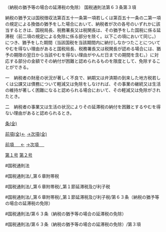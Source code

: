 （納税の猶予等の場合の延滞税の免除）
国税通則法第６３条第３項

納税の猶予又は国税徴収法第百五十一条第一項若しくは第百五十一条の二第一項の規定による換価の猶予をした場合において、納税者が次の各号のいずれかに該当するときは、国税局長、税務署長又は税関長は、その猶予をした国税に係る延滞税（前二項の規定による免除に係る部分を除く。以下この項において同じ。）につき、猶予をした期間（当該国税を当該期間内に納付しなかつたことについてやむを得ない理由があると国税局長、税務署長又は税関長が認める場合には、猶予の期限の翌日から当該やむを得ない理由がやんだ日までの期間を含む。）に対応する部分の金額でその納付が困難と認められるものを限度として、免除することができる。

一　納税者の財産の状況が著しく不良で、納期又は弁済期の到来した地方税若しくは公課又は債務について軽減又は免除をしなければ、その事業の継続又は生活の維持が著しく困難になると認められる場合において、その軽減又は免除がされたとき。

二　納税者の事業又は生活の状況によりその延滞税の納付を困難とするやむを得ない理由があると認められるとき。

[条(全)](国税通則法＿＿＿＿＿第６３条_.md)

[前項(全)←](国税通則法＿＿＿＿＿第６３条第２項_.md)    [→次項(全)](国税通則法＿＿＿＿＿第６３条第４項_.md)

[前項 　 ←](国税通則法＿＿＿＿＿第６３条第２項.md)    [→次項 　 ](国税通則法＿＿＿＿＿第６３条第４項.md)

[第１号](国税通則法＿＿＿＿＿第６３条第３項第１号.md)  [第２号](国税通則法＿＿＿＿＿第６３条第３項第２号.md)  

#国税通則法

#国税通則法/_第６章附帯税

#国税通則法/_第６章附帯税/_第１節延滞税及び利子税

#国税通則法/_第６章附帯税/_第１節延滞税及び利子税/第６３条（納税の猶予等の場合の延滞税の免除）

#国税通則法/第６３条（納税の猶予等の場合の延滞税の免除）

#国税通則法/第６３条（納税の猶予等の場合の延滞税の免除）/第３項

